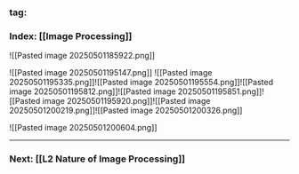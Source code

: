 ### tag: 
### Index:  [[Image Processing]]

![[Pasted image 20250501185922.png]]

![[Pasted image 20250501195147.png]]
![[Pasted image 20250501195335.png]]![[Pasted image 20250501195554.png]]![[Pasted image 20250501195812.png]]![[Pasted image 20250501195851.png]]![[Pasted image 20250501195920.png]]![[Pasted image 20250501200219.png]]![[Pasted image 20250501200326.png]]

![[Pasted image 20250501200604.png]]
***
### Next: [[L2 Nature of Image Processing]]